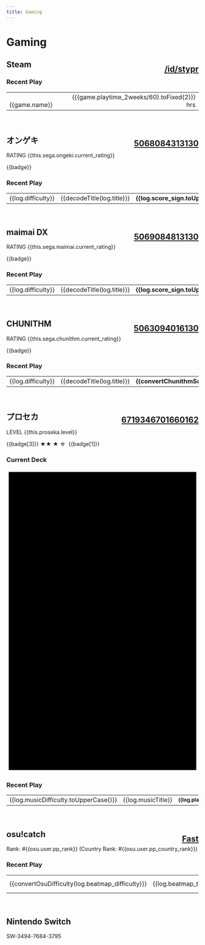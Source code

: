 ```yaml
---
title: Gaming
---
```


# <i class="fa-solid fa-puzzle-piece"></i> Gaming

## <i class="fa-brands fa-steam"></i> Steam <span class="small"><a style="margin-top: 12px; float:right;" href="https://steamcommunity.com/id/stypr">/id/stypr</a></span>

<div v-if="!steam_error">

### Recent Play

<table width=100%>
    <tr v-for="game in steam">
        <td>
            <img :src="'https://media.steampowered.com/steamcommunity/public/images/apps/' + game.appid + '/' + game.img_icon_url + '.jpg'" width=16 />&nbsp;
            {{game.name}}
        </td>
        <td align=right>
            {{(game.playtime_2weeks/60).toFixed(2)}} hrs
        </td>
    </tr>
</table>

</div>

<br>

## <i class="fa-solid fa-headphones-simple"></i> オンゲキ <span class="small"><u style="margin-top:12px; float:right;">5068084313130</u></span>


<div v-if="!sega_error">

RATING {{this.sega.ongeki.current_rating}}

<span v-for="badge in sega.ongeki.badges">
    <span class="badge">{{badge}}</span>&nbsp;
</span>

### Recent Play

<table width=100% class="fixed-top">
    <tr v-for="log in sega.ongeki.log">
        <td width=50>
            <div class="badge" align=center>{{log.difficulty}}</div>
        </td>
        <td>
            {{decodeTitle(log.title)}}
        </td>
        <td align=right>
            <b>{{log.score_sign.toUpperCase().replace("PLUS","+")}}</b>
        </td>
    </tr>
</table>

</div>

<br>

## <i class="fa-solid fa-headphones-simple"></i> maimai DX <span class="small"><u style="margin-top:12px; float:right">5069084813130</u></span>

<div v-if="!sega_error">

RATING {{this.sega.maimai.current_rating}}

<span v-for="badge in sega.maimai.badges">
    <span class="badge">{{badge}}</span>&nbsp;
</span>

### Recent Play

<table width=100% class="fixed-top">
    <tr v-for="log in sega.maimai.log">
        <td width=50>
            <div class="badge" align=center>{{log.difficulty}}</div>
        </td>
        <td>
            {{decodeTitle(log.title)}}
        </td>
        <td align=right>
            <b>{{log.score_sign.toUpperCase().replace("PLUS","+")}}</b>
        </td>
    </tr>
</table>

</div>

<br>

## <i class="fa-solid fa-headphones-simple"></i> CHUNITHM <span class="small"><u style="margin-top:12px; float:right">5063094016130</u></span>

<div v-if="!sega_error">

RATING {{this.sega.chunithm.current_rating}}

<span v-for="badge in sega.chunithm.badges">
    <span class="badge">{{badge}}</span>&nbsp;
</span>

### Recent Play

<table width=100% class="fixed-top">
    <tr v-for="log in sega.chunithm.log">
        <td width=50>
            <div class="badge" align=center>{{log.difficulty}}</div>
        </td>
        <td>
            {{decodeTitle(log.title)}}
        </td>
        <td align=right>
            <b>{{convertChunithmScore(log.score_sign)}}</b>
        </td>
    </tr>
</table>

</div>

<br>


## <i class="fa-solid fa-headphones-simple"></i> プロセカ <span class="small"><u style="margin-top:12px; float:right">6719346701660162</u></span>

<div v-if="!proseka_error">

LEVEL {{this.proseka.level}}

<span v-for="badge in proseka.badges">
    <span class="badge">
        {{badge[3]}}
        <span v-if="badge[2]=='high' || badge[2]=='highest'">
            ★★
        </span>
        <span v-else-if="badge[2]=='middle'">
            ★
        </span>
        <span v-else>
            ☆
        </span>
        <span v-if="badge[1]>1">
            &nbsp;{{badge[1]}}&nbsp;
        </span>
    </span>&nbsp;
</span>
<br>

### Current Deck

<span v-for="deck in proseka.deck_list">
    <!-- Sorry for the spagetti code, I didn't intend to code something ugly like this! -->
    <svg xmlns="http://www.w3.org/2000/svg" viewBox="0 0 330 520" class="deck-image">
        <defs>
            <pattern width="330" height="520" :id="'thumb-'+deck.id" patternUnits="userSpaceOnUse">
                <svg xmlns="http://www.w3.org/2000/svg" viewBox="0 0 330 520">
                    <image
                        v-if="deck.card_info.defaultImage == 'special_training'"
                        preserveAspectRatio="none"
                        :href="'https://sekai-res.dnaroma.eu/file/sekai-assets/character/member_cutout/'+deck['assetbundleName']+'_rip/after_training.webp'"
                        x="-135"
                        y="0"
                        height="576"
                        width="620"
                    ></image>
                    <image
                        v-if="deck.card_info.defaultImage != 'special_training'"
                        preserveAspectRatio="none"
                        :href="'https://sekai-res.dnaroma.eu/file/sekai-assets/character/member_cutout/'+deck['assetbundleName']+'_rip/normal.webp'"
                        x="-135"
                        y="0"
                        height="576"
                        width="620"
                    ></image>
                    <image :href="this.proseka.assets[deck.attr]" x="20" y="20" width="50" height="50"></image>
                    <rect x="0" y="450" width="330" height="70" fill="black" fill-opacity="0.8"></rect>
                    <text x="30" y="493" width="200" height="50" font-size="40" fill="white">Lv.{{deck.card_info.level}}</text>
                    <!-- Birthday exception -->
                    <image v-if="deck.rarity_type == 'rarity_birthday'" :href="this.proseka.assets.card_birthday" x="16" y="395" width="50" height="50"></image>
                    <image
                        v-if="deck.rarity > 0 && deck.card_info.defaultImage == 'special_training' && deck.rarity_type != 'rarity_birthday'"
                        :href="this.proseka.assets.card_star"
                        x="16" y="395" width="50" height="50"
                    ></image>
                    <image
                        v-if="deck.rarity > 1 && deck.card_info.defaultImage == 'special_training' && deck.rarity_type != 'rarity_birthday'"
                        :href="this.proseka.assets.card_star"
                        x="66" y="395" width="50" height="50"
                    ></image>
                    <image
                        v-if="deck.rarity > 2 && deck.card_info.defaultImage == 'special_training' && deck.rarity_type != 'rarity_birthday'"
                        :href="this.proseka.assets.card_star"
                        x="116" y="395" width="50" height="50"
                    ></image>
                    <image
                        v-if="deck.rarity > 3 && deck.card_info.defaultImage == 'special_training' && deck.rarity_type != 'rarity_birthday'"
                        :href="this.proseka.assets.card_star"
                        x="166" y="395" width="50" height="50"
                    ></image>
                    <image
                        v-if="deck.rarity > 0 && deck.card_info.defaultImage != 'special_training' && deck.rarity_type != 'rarity_birthday'"
                        :href="this.proseka.assets.card_star_normal"
                        x="16" y="395" width="50" height="50"
                    ></image>
                    <image
                        v-if="deck.rarity > 1 && deck.card_info.defaultImage != 'special_training' && deck.rarity_type != 'rarity_birthday'"
                        :href="this.proseka.assets.card_star_normal"
                        x="66" y="395" width="50" height="50"
                    ></image>
                    <image
                        v-if="deck.rarity > 2 && deck.card_info.defaultImage != 'special_training' && deck.rarity_type != 'rarity_birthday'"
                        :href="this.proseka.assets.card_star_normal"
                        x="116" y="395" width="50" height="50"
                    ></image>
                    <image
                        v-if="deck.rarity > 3 && deck.card_info.defaultImage != 'special_training' && deck.rarity_type != 'rarity_birthday'"
                        :href="this.proseka.assets.card_star_normal"
                        x="166" y="395" width="50" height="50"
                    ></image>
                </svg>
            </pattern>
        </defs>
        <rect x="4" y="4" width="322" height="512" :fill="'url(#thumb-'+deck.id+')'"></rect>
    </svg>
</span>

</div>

### Recent Play

<table width=100% class="fixed-top">
    <tr v-for="log in this.proseka.recent_log">
        <td width=50>
            <div class="badge" align=center>{{log.musicDifficulty.toUpperCase()}}</div>
        </td>
        <td>
            {{log.musicTitle}}
        </td>
        <td align=right>
            <b style="font-size: 10pt;">{{log.playResult.toUpperCase()}}</b>
        </td>
    </tr>
</table>

<br>

## <i class="fa-solid fa-headphones-simple"></i> osu!catch <span class="small"><a style="margin-top: 12px; float:right;" href="https://osu.ppy.sh/u/Fast">Fast</a></span>

<div v-if="!osu_error">


Rank: #{{osu.user.pp_rank}} (Country Rank: #{{osu.user.pp_country_rank}})

### Recent Play

<table width=100% class="fixed-top">
    <tr v-for="log in this.osu.recent_play">
        <td width=50>
            <div class="badge" align=center>{{convertOsuDifficulty(log.beatmap_difficulty)}}</div>
        </td>
        <td>
            {{log.beatmap_title}}
        </td>
        <td align=right>
            {{log.rank.replace("X","SS")}} ({{Math.round(log.pp)}}pp)
        </td>
    </tr>
</table>

</div>

<br>

## <i class="fa-solid fa-gamepad"></i> Nintendo Switch

SW-3494-7684-3795

<br>

<script type="module">
import { useData } from 'vitepress'

export default {
  data() {
    return {
      data: useData(),
      steam: {},
      osu: {},
      sega: {'ongeki': {}, 'chunithm': {}, 'maimai': {}},
      proseka: {
        'assets': {
          'cool': '/static/proseka/cool.png',
          'cute': '/static/proseka/cute.png',
          'mysterious': '/static/proseka/mysterious.png',
          'pure': '/static/proseka/pure.png',
          'happy': '/static/proseka/happy.png',
          'card_rarity_2': '/static/proseka/card_rarity_2.png',
          'card_rarity_3': '/static/proseka/card_rarity_3.png',
          'card_rarity_birthday': '/static/proseka/card_rarity_birthday.png',
          'card_rarity_4': '/static/proseka/card_rarity_4.png',
          'card_birthday': '/static/proseka/card_birthday.png',
          'card_star': '/static/proseka/card_star.png',
          'card_star_normal': '/static/proseka/card_star_normal.png',
          'honor_star': '/static/proseka/honor_star.png',
          'honor_middle': '/static/proseka/honor_middle.png',
          'honor_high': '/static/proseka/honor_high.png',
          'honor_highest': '/static/proseka/honor_highest.png',
        }
      },
      proseka_error: true,
      sega_error: true,
      steam_error: true,
      osu_error: true,
    }
  },
  mounted() {
    // Dynamically load APIs
    // Return stored gists on error
    fetch(`${this.data.theme.apiServer}/steam`)
    .then((response) => response.json())
    .then((response) => {
      this.updateSteam(response)
    })
    .catch((error) => { console.log(error) })
    fetch(`${this.data.theme.apiServer}/sega`)
    .then((response) => response.json())
    .then((response) => {
      this.updateSega(response)
    })
    .catch((error) => { console.log(error) })
    fetch(`${this.data.theme.apiServer}/proseka`)
    .then((response) => response.json())
    .then((response) => {
      this.updateProseka(response)
    })
    .catch((error) => { console.log(error) })
    fetch(`${this.data.theme.apiServer}/osu`)
    .then((response) => response.json())
    .then((response) => {
      this.updateOsu(response)
    })
    .catch((error) => { console.log(error) })
  },
  methods: {
    // XSS-safe decode
    decodeTitle(title) {
      for (let i of Array(2).keys()) {
        let p = new DOMParser;
        title = p.parseFromString(
          '<!doctype html><body>' + title,
          'text/html').body.textContent
      }
      return title
    },
    convertOsuDifficulty(difficulty_score) {
      return (
        "★".repeat(Math.floor(difficulty_score)) +
        (difficulty_score>=(Math.floor(difficulty_score) + 0.5) ? "☆" : "")
      )
    },
    convertChunithmScore(score) {
      let score_rank = ["D", "C", "B", "BB", "BBB", "A", "AA", "AAA", "S", "SS", "SSS"]
      return score_rank[score]
    },
    updateSteam(response) {
      this.steam = response.response.games
      this.steam_error = false
    },
    updateOsu(response){
      this.osu = response
      this.osu_error = false
    },
    updateProseka(response) {
      // Parse Proseka JSON
      this.proseka.username = response.user.userGamedata.name
      this.proseka.level = response.user.userGamedata.rank
      this.proseka.word = response.userProfile.word
      this.proseka.badges = [
        [
          String(response.userProfile.honorId1).padStart(4, '0'),
          response.userProfile.honorLevel1,
          response.userProfile.honorInfo1.honorRarity,
          response.userProfile.honorInfo1.name,
          response.userProfile.honorInfo1
        ],
        [
          String(response.userProfile.honorId2).padStart(4, '0'),
          response.userProfile.honorLevel2,
          response.userProfile.honorInfo2.honorRarity,
          response.userProfile.honorInfo2.name,
          response.userProfile.honorInfo2
        ],
        [
          String(response.userProfile.honorId3).padStart(4, '0'),
          response.userProfile.honorLevel3,
          response.userProfile.honorInfo3.honorRarity,
          response.userProfile.honorInfo3.name,
          response.userProfile.honorInfo3
        ],
      ]
      this.proseka.deck_id = response.user.userGamedata.deck
      this.proseka.deck_list = [
        response.userDecks[0].member1,
        response.userDecks[0].member2,
        response.userDecks[0].member3,
        response.userDecks[0].member4,
        response.userDecks[0].member5
      ]
      // Recent playlog needs to be sorted
      this.proseka.recent_log = response.userMusicResults
      this.proseka_error = false
    },
    updateSega(response) {
      // Parse ongeki
      this.sega.ongeki = response.ongeki.info
      this.sega.ongeki.log = response.ongeki.log
      this.sega.ongeki.badges = []
      this.sega.ongeki.badges.push(response.ongeki.info.title)
      if(response.ongeki.info.battle_point >= 19000){
        this.sega.ongeki.badges.push('奏夢')
      }else if(response.ongeki.info.battle_point >= 17000){
        this.sega.ongeki.badges.push('奏華')
      }else if(response.ongeki.info.battle_point >= 15000){
        this.sega.ongeki.badges.push('奏伝')
      }
      // Parse maimai
      this.sega.maimai = response.maimai.info
      this.sega.maimai.log = response.maimai.log
      this.sega.maimai.badges = []
      this.sega.maimai.badges.push(response.maimai.info.title)
      this.sega.maimai.badges.concat(response.maimai.info.extra)
      // Parse Chunithm
      this.sega.chunithm = response.chunithm.info
      this.sega.chunithm.log = response.chunithm.log
      this.sega.chunithm.badges = []
      this.sega.chunithm.badges.push(response.chunithm.info.title)

      // disable error
      this.sega_error = false
    },
  }
};
</script>
